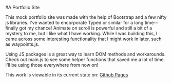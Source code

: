 #A Portfolio Site

This mock portfolio site was made with the help of Bootstrap and a few nifty js libraries. I've wanted to encorporate Typed or similar for a long time-- finally got my chance! Animate on scroll is powerful and still a bit of a mystery to me, but I like what I have working. While I was building this, I came across some interesting functionality that I might work in later, such as waypoints.js.

Using JS packages is a great way to learn DOM methods and workarounds. Check out main.js to see some helper functions that saved me a lot of time. I'll be using those everywhere from now on!

This work is viewable in its current state on: [Github Pages](https://tabbykatz.github.io/techtonica_portfolio/)
